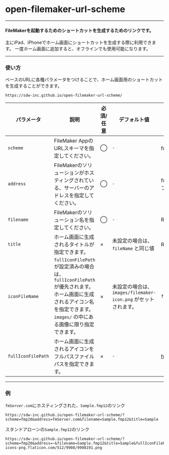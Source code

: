 # open-filemaker-url-scheme

---

#### FileMakerを起動するためのショートカットを生成するためのリンクです。
主にiPad、iPhoneでホーム画面にショートカットを生成する際に利用できます。
一度ホーム画面に追加すると、オフラインでも使用可能になります。

---

### 使い方
ベースのURLに各種パラメータをつけることで、ホーム画面用のショートカットを生成することができます。
```
https://sdw-inc.github.io/open-filemaker-url-scheme/
```

| パラメータ | 説明 | 必須/任意 | デフォルト値 | 例 |
| --- | --- | --- | ------- | --- |
| ```scheme``` | FileMaker Appの URLスキーマを指定してください。 | ◯ | ```-``` | fmp19、fmp20、fmp |
| ```address``` | FileMakerのソリューションがホスティングされている、サーバーのアドレスを指定してください。 | ◯ | ```-``` | fmsServer.com など スタンドアローンファイルの場合は ```~``` |
| ```filename``` | FileMakerのソリューション名を指定してください。 | ◯ | ```-``` | RECORERU.fmp12 |
| ```title``` | ホーム画面に生成されるタイトルが指定できます。 | × | 未設定の場合は、```fileName``` と同じ値 | RECORERU など |
| ```iconFileName``` | ```fullIconFilePath``` が設定済みの場合は、```fullIconFilePath```が優先されます。ホーム画面に生成されるアイコン名を指定できます。 ```images/``` の中にある画像に限り指定できます。 | × | 未設定の場合は、```images/filemaker-icon.png``` がセットされます。 | ```filemaker-icon.png``` |
| ```fullIconFilePath``` | ホーム画面に生成されるアイコンをフルパスファイルパスを指定できます。 | × | ```-``` | https://recoreru.com/app/imgs/logo.jpg |

---

### 例

```fmServer.com```にホスティングされた、```Sample.fmp12```のリンク
```
https://sdw-inc.github.io/open-filemaker-url-scheme/?scheme=fmp20&address=fmServer.com&filename=Sample.fmp12&title=Sample
```

スタンドアローンの```Sample.fmp12```のリンク
```
https://sdw-inc.github.io/open-filemaker-url-scheme/?scheme=fmp20&address=~&filename=Sample.fmp12&title=Sample&fullIconFilePath=https://cdn-icons-png.flaticon.com/512/9908/9908191.png
```
